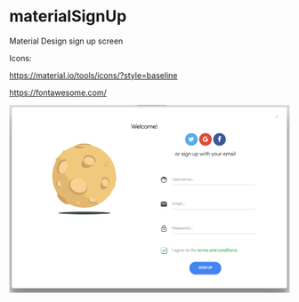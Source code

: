 # materialSignUp
Material Design sign up screen

Icons:

https://material.io/tools/icons/?style=baseline

https://fontawesome.com/

![S1](/screen1.png "s1")
